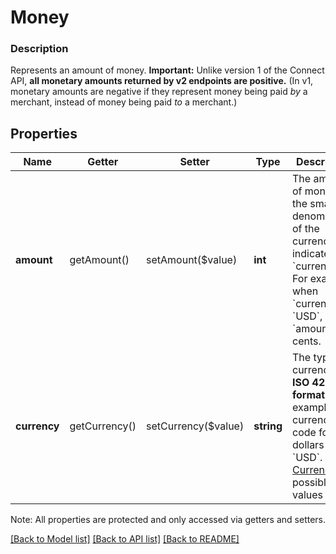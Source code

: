 # Money

### Description

Represents an amount of money.  __Important:__ Unlike version 1 of the Connect API, __all monetary amounts returned by v2 endpoints are positive.__ (In v1, monetary amounts are negative if they represent money being paid _by_ a merchant, instead of money being paid _to_ a merchant.)

## Properties
Name | Getter | Setter | Type | Description | Notes
------------ | ------------- | ------------- | ------------- | ------------- | -------------
**amount** | getAmount() | setAmount($value) | **int** | The amount of money, in the smallest denomination of the currency indicated by &#x60;currency&#x60;. For example, when &#x60;currency&#x60; is &#x60;USD&#x60;, &#x60;amount&#x60; is in cents. | [optional] 
**currency** | getCurrency() | setCurrency($value) | **string** | The type of currency, in __ISO 4217 format__. For example, the currency code for US dollars is &#x60;USD&#x60;. See [Currency](#type-currency) for possible values | [optional] 

Note: All properties are protected and only accessed via getters and setters.

[[Back to Model list]](../../README.md#documentation-for-models) [[Back to API list]](../../README.md#documentation-for-api-endpoints) [[Back to README]](../../README.md)

